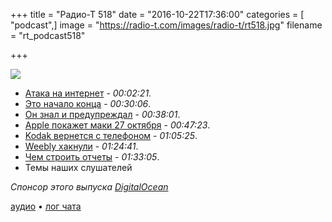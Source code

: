 +++
title = "Радио-Т 518"
date = "2016-10-22T17:36:00"
categories = [ "podcast",]
image = "https://radio-t.com/images/radio-t/rt518.jpg"
filename = "rt_podcast518"

+++

![](https://radio-t.com/images/radio-t/rt518.jpg)

- [Атака на интернет](https://www.wired.com/2016/10/internet-outage-ddos-dns-dyn/) - *00:02:21*.
- [Это начало конца](http://gizmodo.com/todays-brutal-ddos-attack-is-the-beginning-of-a-bleak-f-1788071976?utm_campaign=socialflow_gizmodo_twitter) - *00:30:06*.
- [Он знал и предупреждал](https://www.schneier.com/blog/archives/2016/09/someone_is_lear.html) - *00:38:01*.
- [Apple покажет маки 27 октября](https://9to5mac.com/2016/10/19/apple-october-event-official/) - *00:47:23*.
- [Kodak вернется с телефоном](https://www.cnet.com/products/kodak-ektra/preview/) - *01:05:25*.
- [Weebly хакнули](https://techcrunch.com/2016/10/20/weebly-hacked-43-million-credentials-stolen/) - *01:24:41*.
- [Чем строить отчеты](https://github.com/arachnys/athenapdf) - *01:33:05*.
- Темы наших слушателей

_Спонсор этого выпуска [DigitalOcean](https://www.digitalocean.com)_

[аудио](http://cdn.radio-t.com/rt_podcast518.mp3) • [лог чата](http://chat.radio-t.com/logs/radio-t-518.html)
<audio src="http://cdn.radio-t.com/rt_podcast518.mp3" preload="none"></audio>